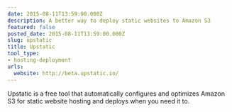 ```yaml
---
date: 2015-08-11T13:59:00.000Z
description: A better way to deploy static websites to Amazon S3
featured: false
posted_date: 2015-08-11T13:59:00.000Z
slug: upstatic
title: Upstatic
tool_type:
- hosting-deployment
urls:
  website: http://beta.upstatic.io/
---
```


Upstatic is a free tool that automatically configures and optimizes Amazon S3 for static website hosting and deploys when you need it to.




